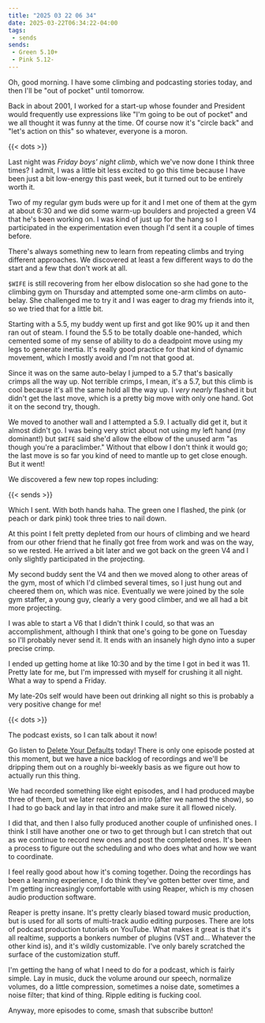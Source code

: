 ```yaml
---
title: "2025 03 22 06 34"
date: 2025-03-22T06:34:22-04:00
tags:
 - sends
sends:
 - Green 5.10+
 - Pink 5.12-
---
```


Oh, good morning. I have some climbing and podcasting stories today, and then
I'll be "out of pocket" until tomorrow.<!--more-->

Back in about 2001, I worked for a start-up whose founder and President would
frequently use expressions like "I'm going to be out of pocket" and we all
thought it was funny at the time. Of course now it's "circle back" and "let's
action on this" so whatever, everyone is a moron.

{{< dots >}}

Last night was *Friday boys' night climb*, which we've now done I think three
times? I admit, I was a little bit less excited to go this time because I have
been just a bit low-energy this past week, but it turned out to be entirely
worth it.

Two of my regular gym buds were up for it and I met one of them at the gym at
about 6:30 and we did some warm-up boulders and projected a green V4 that he's
been working on. I was kind of just up for the hang so I participated in the
experimentation even though I'd sent it a couple of times before.

There's always something new to learn from repeating climbs and trying different
approaches. We discovered at least a few different ways to do the start and a
few that don't work at all.

`$WIFE` is still recovering from her elbow dislocation so she had gone to the
climbing gym on Thursday and attempted some one-arm climbs on auto-belay. She
challenged me to try it and I was eager to drag my friends into it, so we tried
that for a little bit.

Starting with a 5.5, my buddy went up first and got like 90% up it and then ran
out of steam. I found the 5.5 to be totally doable one-handed, which cemented
some of my sense of ability to do a deadpoint move using my legs to generate
inertia. It's really good practice for that kind of dynamic movement, which I
mostly avoid and I'm not that good at.

Since it was on the same auto-belay I jumped to a 5.7 that's basically crimps
all the way up. Not terrible crimps, I mean, it's a 5.7, but this climb is cool
because it's all the same hold all the way up. I *very nearly* flashed it but
didn't get the last move, which is a pretty big move with only one hand. Got it
on the second try, though.

We moved to another wall and I attempted a 5.9. I actually did get it, but it
almost didn't go. I was being very strict about not using my left hand (my
dominant!) but `$WIFE` said she'd allow the elbow of the unused arm "as though
you're a paraclimber." Without that elbow I don't think it would go; the last
move is so far you kind of need to mantle up to get close enough. But it went!

We discovered a few new top ropes including:

{{< sends >}}

Which I sent. With both hands haha. The green one I flashed, the pink (or peach
or dark pink) took three tries to nail down.

At this point I felt pretty depleted from our hours of climbing and we heard
from our other friend that he finally got free from work and was on the way, so
we rested. He arrived a bit later and we got back on the green V4 and I only
slightly participated in the projecting.

My second buddy sent the V4 and then we moved along to other areas of the gym,
most of which I'd climbed several times, so I just hung out and cheered them on,
which was nice. Eventually we were joined by the sole gym staffer, a young guy,
clearly a very good climber, and we all had a bit more projecting.

I was able to start a V6 that I didn't think I could, so that was an
accomplishment, although I think that one's going to be gone on Tuesday so I'll
probably never send it. It ends with an insanely high dyno into a super precise
crimp.

I ended up getting home at like 10:30 and by the time I got in bed it was 11.
Pretty late for me, but I'm impressed with myself for crushing it all night.
What a way to spend a Friday.

My late-20s self would have been out drinking all night so this is probably a
very positive change for me!

{{< dots >}}

The podcast exists, so I can talk about it now!

Go listen to [Delete Your Defaults][dyd] today! There is only one episode posted
at this moment, but we have a nice backlog of recordings and we'll be dripping
them out on a roughly bi-weekly basis as we figure out how to actually run this
thing.

[dyd]: https://deleteyourdefaults.show/

We had recorded something like eight episodes, and I had produced maybe three of
them, but we later recorded an intro (after we named the show), so I had to go
back and lay in that intro and make sure it all flowed nicely.

I did that, and then I also fully produced another couple of unfinished ones. I
think I still have another one or two to get through but I can stretch that out
as we continue to record new ones and post the completed ones. It's been a
process to figure out the scheduling and who does what and how we want to
coordinate.

I feel really good about how it's coming together. Doing the recordings has been
a learning experience, I do think they've gotten better over time, and I'm
getting increasingly comfortable with using Reaper, which is my chosen audio
production software.

Reaper is pretty insane. It's pretty clearly biased toward music production, but
is used for all sorts of multi-track audio editing purposes. There are lots of
podcast production tutorials on YouTube. What makes it great is that it's all
realtime, supports a bonkers number of plugins (VST and... Whatever the other
kind is), and it's wildly customizable. I've only barely scratched the surface
of the customization stuff.

I'm getting the hang of what I need to do for a podcast, which is fairly simple.
Lay in music, duck the volume around our speech, normalize volumes, do a little
compression, sometimes a noise date, sometimes a noise filter; that kind of
thing. Ripple editing is fucking cool.

Anyway, more episodes to come, smash that subscribe button!
